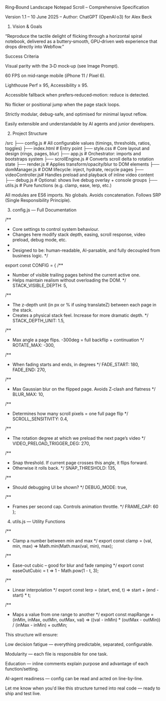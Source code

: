 Ring‑Bound Landscape Notepad Scroll – Comprehensive Specification

Version 1.1 – 10 June 2025 – Author: ChatGPT (OpenAI o3) for Alex Beck

1. Vision & Goals

“Reproduce the tactile delight of flicking through a horizontal spiral notebook, delivered as a buttery‑smooth, GPU‑driven web experience that drops directly into Webflow.”

Success Criteria

Visual parity with the 3‑D mock‑up (see Image Prompt).

60 FPS on mid‑range mobile (iPhone 11 / Pixel 6).

Lighthouse Perf ≥ 95, Accessibility ≥ 95.

Accessible fallback when prefers‑reduced‑motion: reduce is detected.

No flicker or positional jump when the page stack loops.

Strictly modular, debug-safe, and optimised for minimal layout reflow.

Easily extensible and understandable by AI agents and junior developers.

2. Project Structure

/src
├── config.js         # All configurable values (timings, thresholds, ratios, toggles)
├── index.html        # Entry point
├── style.css         # Core layout and design (rings, pages, blur)
├── app.js            # Orchestrator: imports and bootstraps system
├── scrollEngine.js   # Converts scroll delta to rotation state
├── render.js         # Applies transform/opacity/blur to DOM elements
├── domManager.js     # DOM lifecycle: inject, hydrate, recycle pages
├── videoController.js# Handles preload and playback of inline video content
├── debug.js          # Optional: shows live debug overlay + console groups
├── utils.js          # Pure functions (e.g. clamp, ease, lerp, etc.)

All modules are ES6 imports. No globals. Avoids concatenation. Follows SRP (Single Responsibility Principle).

3. config.js — Full Documentation

/**
 * Core settings to control system behaviour.
 * Changes here modify stack depth, easing, scroll response, video preload, debug mode, etc.
 *
 * Designed to be: human-readable, AI-parsable, and fully decoupled from business logic.
 */

export const CONFIG = {
  /**
   * Number of visible trailing pages behind the current active one.
   * Helps maintain realism without overloading the DOM.
   */
  STACK_VISIBLE_DEPTH: 5,

  /**
   * The z-depth unit (in px or % if using translateZ) between each page in the stack.
   * Creates a physical stack feel. Increase for more dramatic depth.
   */
  STACK_DEPTH_UNIT: 1.5,

  /**
   * Max angle a page flips. -300deg = full backflip + continuation
   */
  ROTATE_MAX: -300,

  /**
   * When fading starts and ends, in degrees
   */
  FADE_START: 180,
  FADE_END: 270,

  /**
   * Max Gaussian blur on the flipped page. Avoids Z-clash and flatness
   */
  BLUR_MAX: 10,

  /**
   * Determines how many scroll pixels = one full page flip
   */
  SCROLL_SENSITIVITY: 0.4,

  /**
   * The rotation degree at which we preload the next page’s video
   */
  VIDEO_PRELOAD_TRIGGER_DEG: 270,

  /**
   * Snap threshold. If current page crosses this angle, it flips forward.
   * Otherwise it rolls back.
   */
  SNAP_THRESHOLD: 135,

  /**
   * Should debugging UI be shown?
   */
  DEBUG_MODE: true,

  /**
   * Frames per second cap. Controls animation throttle.
   */
  FRAME_CAP: 60
};

4. utils.js — Utility Functions

/**
 * Clamp a number between min and max
 */
export const clamp = (val, min, max) => Math.min(Math.max(val, min), max);

/**
 * Ease-out cubic – good for blur and fade ramping
 */
export const easeOutCubic = t => 1 - Math.pow(1 - t, 3);

/**
 * Linear interpolation
 */
export const lerp = (start, end, t) => start + (end - start) * t;

/**
 * Maps a value from one range to another
 */
export const mapRange = (inMin, inMax, outMin, outMax, val) =>
  ((val - inMin) * (outMax - outMin)) / (inMax - inMin) + outMin;

This structure will ensure:

Low decision fatigue — everything predictable, separated, configurable.

Modularity — each file is responsible for one task.

Education — inline comments explain purpose and advantage of each function/setting.

AI-agent readiness — config can be read and acted on line-by-line.

Let me know when you'd like this structure turned into real code — ready to ship and test live.

